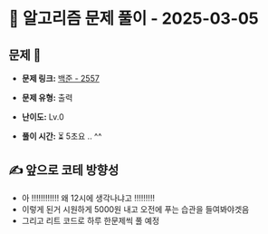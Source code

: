 # 📝 알고리즘 문제 풀이 - 2025-03-05

## 문제 📖

- **문제 링크:** 
[백준 - 2557]()

- **문제 유형:** 출력

- **난이도:** Lv.0

- **풀이 시간:** ⏳ 5초요 .. ^^

## ✍ 앞으로 코테 방향성

- 아 !!!!!!!!!!!! 왜 12시에 생각나냐고 !!!!!!!!!
- 이렇게 된거 시원하게 5000원 내고 오전에 푸는 습관을 들여봐야겟음
- 그리고 리트 코드로 하루 한문제씩 풀 예정